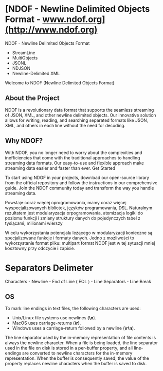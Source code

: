 # [NDOF - Newline Delimited Objects Format - www.ndof.org](http://www.ndof.org)

NDOF - Newline Delimited Objects Format

+ StreamLine
+ MultiObjects
+ JSONL
+ NDJSON
+ Newline-Delimited XML

Welcome to NDOF (Newline Delimited Objects Format)

## About the Project

NDOF is a revolutionary data format that supports the seamless streaming of JSON, XML, and other newline delimited objects. 
Our innovative solution allows for writing, reading, and searching separated formats like JSON, XML, and others in each line without the need for decoding.


## Why NDOF?

With NDOF, you no longer need to worry about the complexities and inefficiencies that come with the traditional approaches to handling streaming data formats. Our easy-to-use and flexible approach make streaming data easier and faster than ever.
Get Started

To start using NDOF in your projects, download our open-source library from the official repository and follow the instructions in our comprehensive guide. Join the NDOF community today and transform the way you handle streaming data.


Powstaje coraz więcej oprogramowania, mamy coraz więcej wyspecjalizowanych bibliotek, języków programowania, DSL.
Naturalnym rezultatem jest modularyzacja orpogramowania, atomizacja logiki do poziomu funkcji i zmiany struktury danych do pojedynczych tabel z tysiącami, milionami wierszy

W celu wykorzystania potencjalu leżącego w modularyzacji konieczne są specjalizowane funkcje i formaty danych. Jedno z możliwości to wykorzystanie format pliku: multipart 
format NDOF jest w tej sytuacji mniej kosztowny przy odczycie i zapisie.




# Separators Delimeter

Characters - Newline - End of Line ( EOL ) - Line Separators - Line Break

## OS
To mark line endings in text files, the following characters are used:

+ Unix/Linux file systems use newlines (**\n**).
+ MacOS uses carriage-returns (**\r**).
+ Windows uses a carriage-return followed by a newline (**\r\n**).

The line separator used by the in-memory representation of file contents is always the newline character. When a file is being loaded, the line separator used in the file on disk is stored in a per-buffer property, and all line-endings are converted to newline characters for the in-memory representation. When the buffer is consequently saved, the value of the property replaces newline characters when the buffer is saved to disk. 


